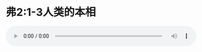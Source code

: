 # 弗2:1-3人类的本相

<audio style="width: 100%;" preload="false" controls controlslist="nodownload"><source src="//file.simai.life/audio/mp3/old/12323.mp3" type="audio/mpeg">Your browser does not support the audio element.</audio>


